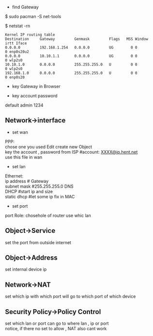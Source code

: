 
* find  Gateway

$ sudo pacman -S net-tools

$ netstat -rn
```
Kernel IP routing table
Destination     Gateway         Genmask         Flags   MSS Window  irtt Iface
0.0.0.0         192.168.1.254   0.0.0.0         UG        0 0          0 enp0s20u2
0.0.0.0         10.10.1.1       0.0.0.0         UG        0 0          0 wlp2s0
10.10.1.0       0.0.0.0         255.255.255.0   U         0 0          0 wlp2s0
192.168.1.0     0.0.0.0         255.255.255.0   U         0 0          0 enp0s20
```
* key Gateway  in Browser

* key  account password

default admin 1234

Network->interface
--

* set wan   

PPP:   
chose one you used  Edit
create new Object    
key the account , password from ISP   #account: XXXX@ip.hent.net      
use this file in wan

* set lan    

Ethernet:    
ip address  # Gateway    
subnet mask   #255.255.255.0
DNS      
DHCP    #start ip  and  size     
static dhcp      #let some ip fix in MAC

* set port    

port  Role:
chosehole of router use whic lan

Object->Service
--
set the port from outside   internet

Object->Address
--
set internal device  ip

Network->NAT
--
set which ip with which port will go to which port of which device

Security Policy->Policy Control
--
set which lan or  port can go to where lan , ip or port    
notice, if there no set to allow , NAT also cant work
